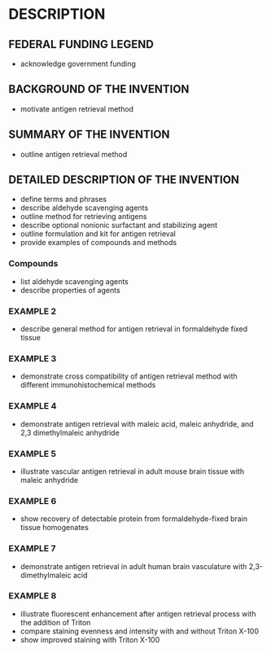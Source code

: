 # DESCRIPTION

## FEDERAL FUNDING LEGEND

- acknowledge government funding

## BACKGROUND OF THE INVENTION

- motivate antigen retrieval method

## SUMMARY OF THE INVENTION

- outline antigen retrieval method

## DETAILED DESCRIPTION OF THE INVENTION

- define terms and phrases
- describe aldehyde scavenging agents
- outline method for retrieving antigens
- describe optional nonionic surfactant and stabilizing agent
- outline formulation and kit for antigen retrieval
- provide examples of compounds and methods

### Compounds

- list aldehyde scavenging agents
- describe properties of agents

### EXAMPLE 2

- describe general method for antigen retrieval in formaldehyde fixed tissue

### EXAMPLE 3

- demonstrate cross compatibility of antigen retrieval method with different immunohistochemical methods

### EXAMPLE 4

- demonstrate antigen retrieval with maleic acid, maleic anhydride, and 2,3 dimethylmaleic anhydride

### EXAMPLE 5

- illustrate vascular antigen retrieval in adult mouse brain tissue with maleic anhydride

### EXAMPLE 6

- show recovery of detectable protein from formaldehyde-fixed brain tissue homogenates

### EXAMPLE 7

- demonstrate antigen retrieval in adult human brain vasculature with 2,3-dimethylmaleic acid

### EXAMPLE 8

- illustrate fluorescent enhancement after antigen retrieval process with the addition of Triton
- compare staining evenness and intensity with and without Triton X-100
- show improved staining with Triton X-100

